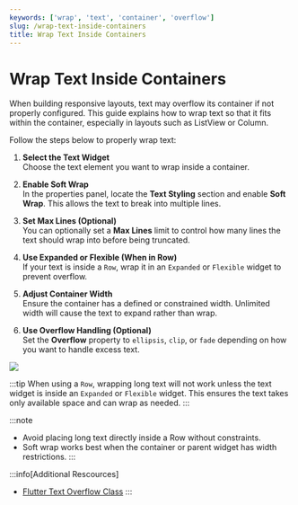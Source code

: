 ```yaml
---
keywords: ['wrap', 'text', 'container', 'overflow']
slug: /wrap-text-inside-containers
title: Wrap Text Inside Containers
---
```


# Wrap Text Inside Containers

When building responsive layouts, text may overflow its container if not properly configured. This guide explains how to wrap text so that it fits within the container, especially in layouts such as ListView or Column.

Follow the steps below to properly wrap text:

   1. **Select the Text Widget**  
      Choose the text element you want to wrap inside a container.

   2. **Enable Soft Wrap**  
      In the properties panel, locate the **Text Styling** section and enable **Soft Wrap**. This allows the text to break into multiple lines.

   3. **Set Max Lines (Optional)**  
      You can optionally set a **Max Lines** limit to control how many lines the text should wrap into before being truncated.

   4. **Use Expanded or Flexible (When in Row)**  
      If your text is inside a `Row`, wrap it in an `Expanded` or `Flexible` widget to prevent overflow.

   5. **Adjust Container Width**  
      Ensure the container has a defined or constrained width. Unlimited width will cause the text to expand rather than wrap.

   6. **Use Overflow Handling (Optional)**  
      Set the **Overflow** property to `ellipsis`, `clip`, or `fade` depending on how you want to handle excess text.

   ![](imgs/20250430121501151202.png)

:::tip
When using a `Row`, wrapping long text will not work unless the text widget is inside an `Expanded` or `Flexible` widget. This ensures the text takes only available space and can wrap as needed.
:::

:::note
- Avoid placing long text directly inside a Row without constraints.
- Soft wrap works best when the container or parent widget has width restrictions.
:::

:::info[Additional Rescources]
- [Flutter Text Overflow Class](https://api.flutter.dev/flutter/widgets/TextOverflow-class.html)
:::